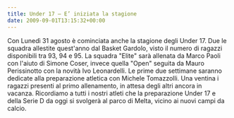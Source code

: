 ```yaml
---
title: Under 17 – E’ iniziata la stagione
date: 2009-09-01T13:15:32+00:00
---
```

Con Lunedì 31 agosto è cominciata anche la stagione degli Under 17. Due le squadra allestite quest'anno dal Basket Gardolo, visto il numero di ragazzi disponibili tra 93, 94 e 95. La squadra "Elite" sarà allenata da Marco Paoli con l'aiuto di Simone Coser, invece quella "Open" seguita da Mauro Perissinotto con la novità Ivo Leonardelli. Le prime due settimane saranno dedicate alla preparazione atletica con Michele Tomazzolli. Una ventina i ragazzi presenti al primo allenamento, in attesa degli altri ancora in vacanza. Ricordiamo a tutti i nostri atleti che la preparazione Under 17 e della Serie D da oggi si svolgerà al parco di Melta, vicino ai nuovi campi da calcio.